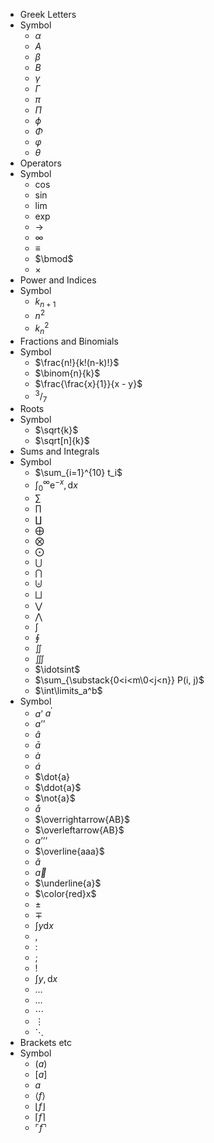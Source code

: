 - Greek Letters
- Symbol
  - $\alpha$
  - $A$
  - $\beta$
  - $B$
  - $\gamma$
  - $\Gamma$
  - $\pi$
  - $\Pi$
  - $\phi$
  - $\Phi$
  - $\varphi$
  - $\theta$
- Operators
- Symbol
  - $\cos$
  - $\sin$
  - $\lim$
  - $\exp$
  - $\to$
  - $\infty$
  - $\equiv$
  - $\bmod$
  - $\times$
- Power and Indices
- Symbol
  - $k_{n+1}$
  - $n^2$
  - $k_n^2$
- Fractions and Binomials
- Symbol
  - $\frac{n!}{k!(n-k)!}$
  - $\binom{n}{k}$
  - $\frac{\frac{x}{1}}{x - y}$
  - $^3/_7$
- Roots
- Symbol
  - $\sqrt{k}$
  - $\sqrt[n]{k}$
- Sums and Integrals
- Symbol
  - $\sum_{i=1}^{10} t_i$
  - $\int_0^\infty \mathrm{e}^{-x},\mathrm{d}x$
  - $\sum$
  - $\prod$
  - $\coprod$
  - $\bigoplus$
  - $\bigotimes$
  - $\bigodot$
  - $\bigcup$
  - $\bigcap$
  - $\biguplus$
  - $\bigsqcup$
  - $\bigvee$
  - $\bigwedge$
  - $\int$
  - $\oint$
  - $\iint$
  - $\iiint$
  - $\idotsint$
  - $\sum_{\substack{0<i<m\0<j<n}} P(i, j)$
  - $\int\limits_a^b$
- Symbol
  - $a’$ $a^{\prime}$
  - $a’’$
  - $\hat{a}$
  - $\bar{a}$
  - $\grave{a}$
  - $\acute{a}$
  - $\dot{a}
  - $\ddot{a}$
  - $\not{a}$
  - $\mathring{a}$
  - $\overrightarrow{AB}$
  - $\overleftarrow{AB}$
  - $a’’’$
  - $\overline{aaa}$
  - $\check{a}$
  - $\vec{a}$
  - $\underline{a}$
  - $\color{red}x$
  - $\pm$
  - $\mp$
  - $\int y \mathrm{d}x$
  - $,$
  - $:$
  - $;$
  - $!$
  - $\int y, \mathrm{d}x$
  - $\dots$
  - $\ldots$
  - $\cdots$
  - $\vdots$
  - $\ddots$
- Brackets etc
- Symbol
  - $(a)$
  - $[a]$
  - ${a}$
  - $\langle f \rangle$
  - $\lfloor f \rfloor$
  - $\lceil f \rceil$
  - $\ulcorner f \urcorner$
